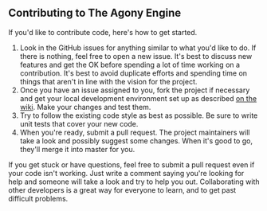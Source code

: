 ## Contributing to The Agony Engine

If you'd like to contribute code, here's how to get started.

1. Look in the GitHub issues for anything similar to what you'd like to do. If there is nothing, feel free to open a new issue. It's best to discuss new features and get the OK before spending a lot of time working on a contribution. It's best to avoid duplicate efforts and spending time on things that aren't in line with the vision for the project.
1. Once you have an issue assigned to you, fork the project if necessary and get your local development environment set up as described [on the wiki](https://github.com/scionaltera/agony-engine/wiki/Local-Development). Make your changes and test them.
1. Try to follow the existing code style as best as possible. Be sure to write unit tests that cover your new code.
1. When you're ready, submit a pull request. The project maintainers will take a look and possibly suggest some changes. When it's good to go, they'll merge it into master for you.

If you get stuck or have questions, feel free to submit a pull request even if your code isn't working. Just write a comment saying you're looking for help and someone will take a look and try to help you out. Collaborating with other developers is a great way for everyone to learn, and to get past difficult problems.

